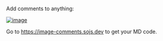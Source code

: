 Add comments to anything:
 
 [![image](http://image-comments.sojs.dev/comments/12)](http://image-comments.sojs.dev/comment/12)


Go to https://image-comments.sojs.dev to get your MD code. 
